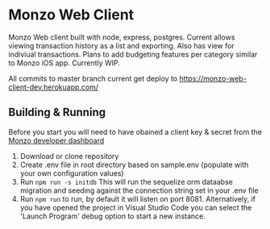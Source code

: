 # Monzo Web Client
Monzo Web client built with node, express, postgres. Current allows viewing transaction history as a list and exporting. Also has view for indiviual transactions. Plans to add budgeting features per category similar to Monzo iOS app. Currently WIP. 

All commits to master branch current get deploy to https://monzo-web-client-dev.herokuapp.com/

## Building & Running

Before you start you will need to have obained a client key & secret from the [Monzo developer dashboard](https://developers.getmondo.co.uk)

1. Download or clone repository
2. Create .env file in root directory based on sample.env (populate with your own configuration values)
3. Run `npm run -s initdb` This will run the sequelize orm dataabse migration and seeding against the connection string set in your .env file 
4. Run `npm run` to run, by default it will listen on port 8081. Alternatively, if you have opened the project in Visual Studio Code you can select the 'Launch Program' debug option to start a new instance. 

